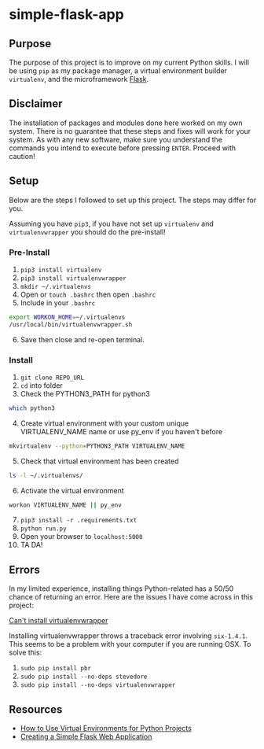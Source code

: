 # simple-flask-app

## Purpose

The purpose of this project is to improve on my current Python skills. I will be using `pip` as my package manager, a virtual environment builder `virtualenv`, and the microframework [Flask](https://github.com/pallets/flask).

## Disclaimer

The installation of packages and modules done here worked on my own system. There is no guarantee that these steps and fixes will work for your system. As with any new software, make sure you understand the commands you intend to execute before pressing `ENTER`. Proceed with caution!

## Setup

Below are the steps I followed to set up this project. The steps may differ for you.

Assuming you have `pip3`, if you have not set up `virtualenv` and `virtualenvwrapper` you should do the pre-install!

### Pre-Install

1. `pip3 install virtualenv`
1. `pip3 install virtualenvwrapper`
1. `mkdir ~/.virtualenvs`
1. Open or `touch .bashrc` then open `.bashrc`
1. Include in your `.bashrc`
```bash
export WORKON_HOME=~/.virtualenvs
/usr/local/bin/virtualenvwrapper.sh
```
6. Save then close and re-open terminal.

### Install

1. `git clone REPO_URL`
1. `cd` into folder
1. Check the PYTHON3_PATH for python3 
```bash
which python3
```
4. Create virtual environment with your custom unique VIRTUALENV_NAME name or use py_env if you haven't before
```bash
mkvirtualenv --python=PYTHON3_PATH VIRTUALENV_NAME
```
5. Check that virtual environment has been created 
```bash
ls -l ~/.virtualenvs/
```
6. Activate the virtual environment 
```bash
workon VIRTUALENV_NAME || py_env
```
7. `pip3 install -r .requirements.txt`
8. `python run.py`
9. Open your browser to `localhost:5000`
10. TA DA!

## Errors

In my limited experience, installing things Python-related has a 50/50 chance of returning an error. Here are the issues I have come across in this project:

[Can't install virtualenvwrapper](https://stackoverflow.com/questions/32086631/cant-install-virtualenvwrapper-on-osx-10-11-el-capitan)

Installing virtualenvwrapper throws a traceback error involving `six-1.4.1`. This seems to be a problem with your computer if you are running OSX. To solve this:

1. `sudo pip install pbr`
1. `sudo pip install --no-deps stevedore`
1. `sudo pip install --no-deps virtualenvwrapper`

## Resources
- [How to Use Virtual Environments for Python Projects](http://www.patricksoftwareblog.com/how-to-use-virtual-environments-for-python-projects/)
- [Creating a Simple Flask Web Application](http://www.patricksoftwareblog.com/creating-a-simple-flask-web-application/)
